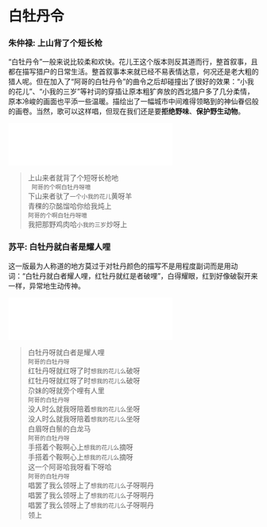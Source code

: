 # 白牡丹令  
### 朱仲禄: 上山背了个短长枪  
“白牡丹令”一般来说比较柔和欢快。花儿王这个版本则反其道而行，整首叙事，且都在描写猎户的日常生活。整首叙事本来就已经不易表情达意，何况还是老大粗的猎人呢。但在加入了“阿哥的白牡丹令”的曲令之后却碰撞出了很好的效果：“小我的花儿”、“小我的三岁”等衬词的穿插让原本粗犷奔放的西北猎户多了几分柔情，原本冷峻的画面也平添一些温暖。描绘出了一幅城市中间难得领略到的神仙眷侣般的画卷。当然，歌可以这样唱，但现在我们还是要**拒绝野味**、**保护野生动物**。  
<iframe frameborder="no" border="0" marginwidth="0" marginheight="0" width="330" height="86" src="//music.163.com/outchain/player?type=2&id=195760&auto=1&height=66"></iframe>  

> 上山来者就背了个短呀长枪吔  
>` 阿哥的个啊白牡丹呀噫`  
> 下山来者驮了`一个小我的花儿`黄呀羊  
> 青稞的尕酩馏哈你给我炖上  
> `阿哥的个啊白牡丹呀噫`  
> 我把那野鸡肉哈`小我的三岁`炒呀上  

### 苏平: 白牡丹就白者是耀人哩  
这一版最为人称道的地方莫过于对牡丹颜色的描写不是用程度副词而是用动词：“白牡丹就白者耀人哩，红牡丹就红是者破哩”，白得耀眼，红到好像破裂开来一样，异常地生动传神。  
<iframe frameborder="no" border="0" marginwidth="0" marginheight="0" width="330" height="86" src="//music.163.com/outchain/player?type=2&id=292628&auto=1&height=66"></iframe>  

> 白牡丹呀就白者是耀人哩  
> `阿哥的白牡丹呀`  
> 红牡丹呀就红呀了时`想我的花儿么`破呀  
> 红牡丹呀就红呀了时`想我的花儿么`破呀  
> 尕妹的呀就旁个哩有人里  
> `阿哥的白牡丹呀`  
> 没人时么就我呀陪着`想我的花儿么`坐呀  
> 没人时么就我呀陪着`想我的花儿么`坐呀  
> 白眉呀白鬃的白龙马  
> `阿哥的白牡丹呀`  
> 手搭着个鞍啊心上`想我的花儿么`摘呀  
> 手搭着个鞍啊心上`想我的花儿么`摘呀  
> 这一个阿哥哈我呀看下呀哈  
> `阿哥的白牡丹呀`  
> 唱罢了我么领呀上了`想我的花儿么`子呀啊丹  
> 唱罢了我么领呀上了`想我的花儿么`子呀啊丹  
> 唱罢了我么领呀上了`想我的花儿么`子呀啊丹  
> 领上  
